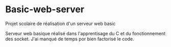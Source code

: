 # Basic-web-server
Projet scolaire de réalisation d'un serveur web basic

Serveur web basique réalisé dans l'apprentisage du C et du fonctionnement des socket. J'ai manqué de temps por bien factorisé le code.
